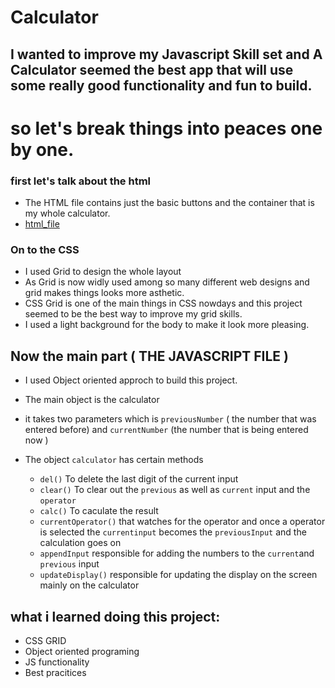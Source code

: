 # Calculator

## I wanted to improve my Javascript Skill set and A Calculator seemed the best app that will use some really good functionality and fun to build.


# so let's break things into peaces one by one.

### first let's talk about the html
- The HTML file contains just the basic buttons and the container that is my whole calculator.
- [html_file](https://github.com/Alucard2169/Calculator/blob/main/index.html)

### On to the CSS
- I used Grid to design the whole layout
- As Grid is now widly used among so many different web designs and grid makes things looks more asthetic.
- CSS Grid is one of the main things in CSS nowdays and this project seemed to be the best way to improve my grid skills.
- I used a light background for the body to make it look more pleasing.

## Now the main part ( THE JAVASCRIPT FILE )
- I used Object oriented approch to build this project.

- The main object is the calculator
- it takes two parameters which is `previousNumber` ( the number that was entered before) and `currentNumber` (the number that is being entered now )
- The object `calculator` has certain methods
   - `del()` To delete the last digit of the current input
   - `clear()` To clear out the `previous` as well as `current` input and the `operator`
   - `calc()` To caculate the result 
   - `currentOperator()` that watches for the operator and once a operator is selected the `currentinput` becomes the `previousInput` and the calculation goes on
   - `appendInput` responsible for adding the numbers to the `current`and `previous` input
   - `updateDisplay()` responsible for updating the display on the screen mainly on the calculator



## what i learned doing this project:

- CSS GRID
- Object oriented programing
- JS functionality
- Best pracitices


